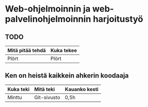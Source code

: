 # Web-ohjelmoinnin ja web-palvelinohjelmoinnin harjoitustyö

## TODO

| Mitä pitää tehdä | Kuka tekee |
|:--|:--|
| Plört | Plört |

## Ken on heistä kaikkein ahkerin koodaaja

| Kuka teki | Mitä teki | Kauanko kesti
|:--|:--|:--|
| Minttu | Git-sivusto | 0,5h |
